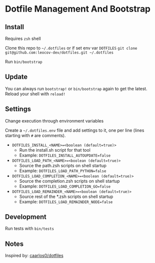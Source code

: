 # Dotfile Management And Bootstrap

## Install
Requires `zsh` shell

Clone this repo to `~/.dotfiles` or if set env var `DOTFILES`
`git clone git@github.com:leocov-dev/dotfiles.git ~/.dotfiles`

Run `bin/bootstrap`

## Update
You can always run `bootstrap!` or `bin/bootstrap` again to get the latest.
Reload your shell with `reload!`

## Settings
Change execution through environment variables

Create a `~/.dotfiles.env` file and add settings to it, one per line (lines starting with `#` are comments).

* `DOTFILES_INSTALL_<NAME>=<boolean (default=true)>`
    * Run the install.sh script for that tool
    * Example: `DOTFILES_INSTALL_AUTOUPDATE=false`
* `DOTFILES_LOAD_PATH_<NAME>=<boolean (default=true)>`
    * Source the path.zsh scripts on shell startup
    * Example: `DOTFILES_LOAD_PATH_PYTHON=false`
* `DOTFILES_LOAD_COMPLETION_<NAME>=<boolean (default=true)>`
    * Source the completion.zsh scripts on shell startup
    * Example: `DOTFILES_LOAD_COMPLETION_GO=false`
* `DOTFILES_LOAD_REMAINDER_<NAME>=<boolean (default=true)>`
    * Source rest of the *.zsh scripts on shell startup
    * Example: `DOTFILES_LOAD_REMAINDER_NODE=false`

## Development
Run tests with `bin/tests`

## Notes
Inspired by: [caarlos0/dotfiles](https://github.com/caarlos0/dotfiles/)
